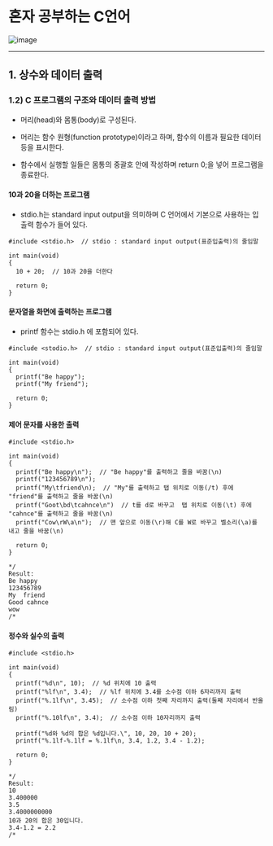# 혼자 공부하는 C언어
![image](https://github.com/user-attachments/assets/d7961499-439e-4605-801d-f11bae383b85)
***

## 1. 상수와 데이터 출력

### 1.2) C 프로그램의 구조와 데이터 출력 방법

* 머리(head)와 몸통(body)로 구성된다.

* 머리는 함수 원형(function prototype)이라고 하며, 함수의 이름과 필요한 데이터 등을 표시한다.

* 함수에서 실행할 일들은 몸통의 중괄호 안에 작성하며 return 0;을 넣어 프로그램을 종료한다.


#### 10과 20을 더하는 프로그램

* stdio.h는 standard input output을 의미하며 C 언어에서 기본으로 사용하는 입출력 함수가 들어 있다.

```
#include <stdio.h>  // stdio : standard input output(표준입출력)의 줄임말

int main(void)
{
  10 + 20;  // 10과 20을 더한다

  return 0;
}
```

#### 문자열을 화면에 출력하는 프로그램

* printf 함수는 stdio.h 에 포함되어 있다.

```
#include <stodio.h>  // stdio : standard input output(표준입출력)의 줄임말

int main(void)
{
  printf("Be happy");
  printf("My friend");

  return 0;
}
```

#### 제어 문자를 사용한 출력

```
#include <stdio.h>

int main(void)
{
  printf("Be happy\n");  // "Be happy"를 출력하고 줄을 바꿈(\n)
  printf("123456789\n");
  printf("My\tfriend\n);  // "My"를 출력하고 탭 위치로 이동(/t) 후에 "friend"를 출력하고 줄을 바꿈(\n)
  printf("Goot\bd\tcahnce\n")  // t를 d로 바꾸고  탭 위치로 이동(\t) 후에 "cahnce"를 출력하고 줄을 바꿈(\n)
  printf("Cow\rW\a\n");  // 맨 앞으로 이동(\r)해 C를 W로 바꾸고 벨소리(\a)를 내고 줄을 바꿈(\n)

  return 0;
}

*/
Result:
Be happy
123456789
My  friend
Good cahnce
wow
/*
```

#### 정수와 실수의 출력

```
#include <stdio.h>

int main(void)
{
  printf("%d\n", 10);  // %d 위치에 10 출력
  printf("%lf\n", 3.4);  // %lf 위치에 3.4를 소수점 이하 6자리까지 출력
  printf("%.1lf\n", 3.45);  // 소수점 이하 첫째 자리까지 출력(둘째 자리에서 반올림)
  printf("%.10lf\n", 3.4);  // 소수점 이하 10자리까지 출력

  printf("%d와 %d의 합은 %d입니다.\", 10, 20, 10 + 20);
  printf("%.1lf-%.1lf = %.1lf\n, 3.4, 1.2, 3.4 - 1.2);

  return 0;
}

*/
Result:
10
3.400000
3.5
3.4000000000
10과 20의 합은 30입니다.
3.4-1.2 = 2.2
/*
